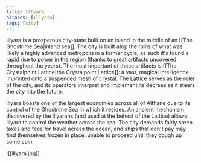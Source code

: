 ```yaml
---
title: Illyara
aliases: [Illyara]
tags: [city]
---
```

Illyara is a prosperous city-state built on an island in the middle of an [[The Ghostrime Sea|inland sea]]. The city is built atop the ruins of what was likely a highly advanced metropolis in a former cycle; as such it's found a rapid rise to power in the region (thanks to great artifacts uncovered throughout the years). The most important of these artifacts is [[The Crystalpoint Lattice|the Crystalpoint Lattice]]: a vast, magical intelligence imprinted onto a suspended mesh of crystal. The Lattice serves as the ruler of the city, and its operators interpret and implement its decrees as it steers the city into the future.

Illyara boasts one of the largest economies across all of Althane due to its control of the Ghostrime Sea in which it resides. An ancient mechanism discovered by the Illyarans (and used at the behest of the Lattice) allows Illyara to control the weather across the sea. The city demands fairly steep taxes and fees for travel across the ocean, and ships that don't pay may find themselves frozen in place, unable to proceed until they cough up some coin.

![[illyara.jpg]]